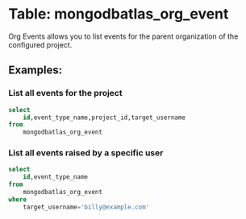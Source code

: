 # Table: mongodbatlas_org_event

Org Events allows you to list events for the parent organization of the configured project.

## Examples:

### List all events for the project
```sql
select
    id,event_type_name,project_id,target_username
from
    mongodbatlas_org_event
```

### List all events raised by a specific user
```sql
select
    id,event_type_name
from
    mongodbatlas_org_event
where
    target_username='billy@example.com'
```
